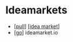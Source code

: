 # Ideamarkets

- [[pull]] [[idea market]]
- [[go]] ideamarket.io


[//begin]: # "Autogenerated link references for markdown compatibility"
[pull]: pull "Pull"
[idea market]: idea-market "Idea Market"
[go]: go "Go"
[//end]: # "Autogenerated link references"
